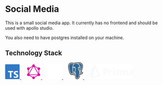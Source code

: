 # Social Media

This is a small social media app. It currently has no frontend and should be used with apollo studio.

You also need to have postgres installed on your machine.

## Technology Stack

<a style="margin-right: 1rem" href="https://www.typescriptlang.org/" title="Typescript">
    <img src="markdown/typescript.svg" width="48" height="48"/>
</a>
<a style="margin-right: 1rem" href="https://graphql.org/" title="GraphQL">
    <img src="markdown/graphql.svg" width="48" height="48" />
</a>
<a style="margin-right: 1rem" href="https://www.apollographql.com/" title="Apollo">
    <img src="markdown/apollo.svg" width="48" height="48" />
</a>
<a style="margin-right: 1rem" href="https://www.postgresql.org/" title="Postgres">
    <img src="markdown/postgres.svg" width="48" height="54"/>
</a>
<a style="margin-right: 1rem" href="https://www.prisma.io/" title="prisma">
    <img src="markdown/prisma.svg" width="144" height="48"/>
</a>
